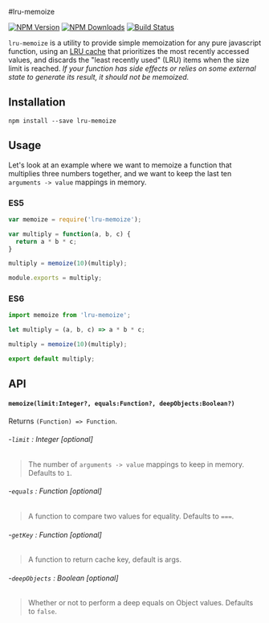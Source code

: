 #lru-memoize

[![NPM Version](https://img.shields.io/npm/v/lru-memoize.svg?style=flat-square)](https://www.npmjs.com/package/lru-memoize) 
[![NPM Downloads](https://img.shields.io/npm/dm/lru-memoize.svg?style=flat-square)](https://www.npmjs.com/package/lru-memoize)
[![Build Status](https://img.shields.io/travis/erikras/lru-memoize/master.svg?style=flat-square)](https://travis-ci.org/erikras/lru-memoize)

`lru-memoize` is a utility to provide simple memoization for any pure javascript function, using an [LRU cache](https://en.wikipedia.org/wiki/Cache_algorithms) that prioritizes the most recently accessed values, and discards the "least recently used" (LRU) items when the size limit is reached. _If your function has side effects or relies on some external state to generate its result, it should not be memoized._

## Installation

```
npm install --save lru-memoize
```

## Usage

Let's look at an example where we want to memoize a function that multiplies three numbers together, and we want to keep the last ten `arguments -> value` mappings in memory.

### ES5

```javascript
var memoize = require('lru-memoize');

var multiply = function(a, b, c) {
  return a * b * c;
}

multiply = memoize(10)(multiply);

module.exports = multiply;
```

### ES6

```javascript
import memoize from 'lru-memoize';

let multiply = (a, b, c) => a * b * c;

multiply = memoize(10)(multiply);

export default multiply;
```

## API

#### `memoize(limit:Integer?, equals:Function?, deepObjects:Boolean?)`

Returns `(Function) => Function`.

###### -`limit` : Integer [optional]

> The number of `arguments -> value` mappings to keep in memory. Defaults to `1`.

###### -`equals` : Function [optional]

> A function to compare two values for equality. Defaults to `===`.

###### -`getKey` : Function [optional]

> A function to return cache key, default is args.

###### -`deepObjects` : Boolean [optional]

> Whether or not to perform a deep equals on Object values. Defaults to `false`.

